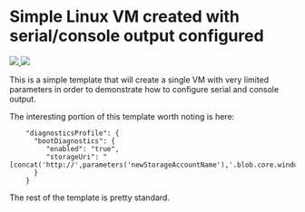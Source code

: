 # Simple Linux VM created with serial/console output configured
<a href="https://portal.azure.com/#create/Microsoft.Template/uri/https%3A%2F%2Fraw.githubusercontent.com%2FAzure%2Fazure-quickstart-templates%2Fmaster%2F101-vm-linux-serial-output%2Fazuredeploy.json" target="_blank">
    <img src="http://azuredeploy.net/deploybutton.png"/>
</a>
<a href="http://armviz.io/#/?load=https%3A%2F%2Fraw.githubusercontent.com%2FAzure%2Fazure-quickstart-templates%2Fmaster%2F101-vm-linux-serial-output%2Fazuredeploy.json" target="_blank">
    <img src="http://armviz.io/visualizebutton.png"/>
</a>

This is a simple template that will create a single VM with very limited parameters in order to demonstrate how to configure serial and console output.

The interesting portion of this template worth noting is here:

		"diagnosticsProfile": {
          "bootDiagnostics": {
             "enabled": "true",
			 "storageUri": "[concat('http://',parameters('newStorageAccountName'),'.blob.core.windows.net')]"
          }
        }

The rest of the template is pretty standard.
